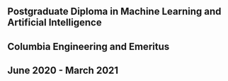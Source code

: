 ## Postgraduate Diploma in Machine Learning and Artificial Intelligence

## Columbia Engineering and Emeritus
## June 2020 - March 2021
